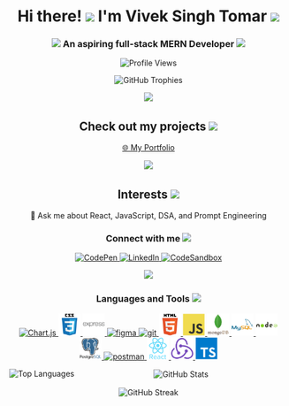 <!-- Add a cute header with animation -->
<h1 align="center">Hi there! <img src="https://media.giphy.com/media/WUlplcMpOCEmTGBtBW/giphy.gif" width="30"> I'm Vivek Singh Tomar <img src="https://media.giphy.com/media/WUlplcMpOCEmTGBtBW/giphy.gif" width="30"></h1>

<!-- Add a cute tagline with animation -->
<h3 align="center"><img src="https://media.giphy.com/media/3o7TKTDH9eYK1NyN6Y/giphy.gif" width="30"> An aspiring full-stack MERN Developer <img src="https://media.giphy.com/media/3o7TKTDH9eYK1NyN6Y/giphy.gif" width="30"></h3>

<!-- Add profile views badge with animation -->
<p align="center">
  <img src="https://komarev.com/ghpvc/?username=vieksinghtomar&label=Profile%20views&color=0e75b6&style=flat" alt="Profile Views">
</p>

<!-- Add GitHub trophy with animation -->
<p align="center">
  <img src="https://github-profile-trophy.vercel.app/?username=vieksinghtomar" alt="GitHub Trophies">
</p>

<!-- Add a cute separator with animation -->
<p align="center">
  <img src="https://media.giphy.com/media/1oF1jK9Hv3d0uKkx2X/giphy.gif" width="100">
</p>

<!-- Add a section for your projects with animation -->
<h2 align="center">Check out my projects <img src="https://media.giphy.com/media/dxn6fRlTIShoeBr69N/giphy.gif" width="30"></h2>

<p align="center">
  <a href="https://vivektomar03.github.io/" target="_blank">🌐 My Portfolio</a>
</p>

<!-- Add a cute separator with animation -->
<p align="center">
  <img src="https://media.giphy.com/media/1oF1jK9Hv3d0uKkx2X/giphy.gif" width="100">
</p>

<!-- Add a section for your interests with animation -->
<h2 align="center">Interests <img src="https://media.giphy.com/media/12oufCB0MyZ1Go/giphy.gif" width="30"></h2>

<p align="center">💬 Ask me about React, JavaScript, DSA, and Prompt Engineering</p>

<!-- Add a section for your contact information with cute icons and animation -->
<h3 align="center">Connect with me <img src="https://media.giphy.com/media/kH1DBkPNyZPOk0BxrM/giphy.gif" width="30"></h3>

<p align="center">
  <a href="https://codepen.io/vivektomar03" target="blank">
    <img src="https://raw.githubusercontent.com/rahuldkjain/github-profile-readme-generator/master/src/images/icons/Social/codepen.svg" alt="CodePen" height="30" width="40">
  </a>
  <a href="https://linkedin.com/in/vivek7410" target="blank">
    <img src="https://raw.githubusercontent.com/rahuldkjain/github-profile-readme-generator/master/src/images/icons/Social/linked-in-alt.svg" alt="LinkedIn" height="30" width="40">
  </a>
  <a href="https://codesandbox.com/vivektomar03" target="blank">
    <img src="https://raw.githubusercontent.com/rahuldkjain/github-profile-readme-generator/master/src/images/icons/Social/codesandbox.svg" alt="CodeSandbox" height="30" width="40">
  </a>
</p>

<!-- Add a cute separator with animation -->
<p align="center">
  <img src="https://media.giphy.com/media/1oF1jK9Hv3d0uKkx2X/giphy.gif" width="100">
</p>

<!-- Add a section for your favorite languages and tools with cute icons and animation -->
<h3 align="center">Languages and Tools <img src="https://media.giphy.com/media/eNAsjO55tPbgaor7ma/giphy.gif" width="30"></h3>

<p align="center">
  <a href="https://www.chartjs.org" target="_blank">
    <img src="https://www.chartjs.org/media/logo-title.svg" alt="Chart.js" width="40" height="40">
  </a>
  <a href="https://www.w3schools.com/css/" target="_blank">
    <img src="https://raw.githubusercontent.com/devicons/devicon/master/icons/css3/css3-original-wordmark.svg" alt="css3" width="40" height="40">
  </a>
  <a href="https://expressjs.com" target="_blank">
    <img src="https://raw.githubusercontent.com/devicons/devicon/master/icons/express/express-original-wordmark.svg" alt="express" width="40" height="40">
  </a>
  <a href="https://www.figma.com/" target="_blank">
    <img src="https://www.vectorlogo.zone/logos/figma/figma-icon.svg" alt="figma" width="40" height="40">
  </a>
  <a href="https://git-scm.com/" target="_blank">
    <img src="https://www.vectorlogo.zone/logos/git-scm/git-scm-icon.svg" alt="git" width="40" height="40">
  </a>
  <a href="https://www.w3.org/html/" target="_blank">
    <img src="https://raw.githubusercontent.com/devicons/devicon/master/icons/html5/html5-original-wordmark.svg" alt="html5" width="40" height="40">
  </a>
  <a href="https://developer.mozilla.org/en-US/docs/Web/JavaScript" target="_blank">
    <img src="https://raw.githubusercontent.com/devicons/devicon/master/icons/javascript/javascript-original.svg" alt="javascript" width="40" height="40">
  </a>
  <a href="https://www.mongodb.com/" target="_blank">
    <img src="https://raw.githubusercontent.com/devicons/devicon/master/icons/mongodb/mongodb-original-wordmark.svg" alt="mongodb" width="40" height="40">
  </a>
  <a href="https://www.mysql.com/" target="_blank">
    <img src="https://raw.githubusercontent.com/devicons/devicon/master/icons/mysql/mysql-original-wordmark.svg" alt="mysql" width="40" height="40">
  </a>
  <a href="https://nodejs.org" target="_blank">
    <img src="https://raw.githubusercontent.com/devicons/devicon/master/icons/nodejs/nodejs-original-wordmark.svg" alt="nodejs" width="40" height="40">
  </a>
  <a href="https://www.postgresql.org" target="_blank">
    <img src="https://raw.githubusercontent.com/devicons/devicon/master/icons/postgresql/postgresql-original-wordmark.svg" alt="postgresql" width="40" height="40">
  </a>
  <a href="https://postman.com" target="_blank">
    <img src="https://www.vectorlogo.zone/logos/getpostman/getpostman-icon.svg" alt="postman" width="40" height="40">
  </a>
  <a href="https://reactjs.org/" target="_blank">
    <img src="https://raw.githubusercontent.com/devicons/devicon/master/icons/react/react-original-wordmark.svg" alt="react" width="40" height="40">
  </a>
  <a href="https://redux.js.org" target="_blank">
    <img src="https://raw.githubusercontent.com/devicons/devicon/master/icons/redux/redux-original.svg" alt="redux" width="40" height="40">
  </a>
  <a href="https://www.typescriptlang.org/" target="_blank">
    <img src="https://raw.githubusercontent.com/devicons/devicon/master/icons/typescript/typescript-original.svg" alt="typescript" width="40" height="40">
  </a>
</p>

<!-- Add GitHub Stats with animation -->
<p align="center">
  <img align="left" src="https://github-readme-stats.vercel.app/api/top-langs?username=vieksinghtomar&show_icons=true&locale=en&layout=compact" alt="Top Languages">
</p>

<p align="center">
  <img align="center" src="https://github-readme-stats.vercel.app/api?username=vieksinghtomar&show_icons=true&locale=en" alt="GitHub Stats">
</p>

<!-- Add GitHub Streak with animation -->
<p align="center">
  <img align="center" src="https://github-readme-streak-stats.herokuapp.com/?user=vieksinghtomar&" alt="GitHub Streak">
</p>
